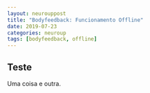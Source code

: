 ```yaml
---
layout: neurouppost
title: "Bodyfeedback: Funcionamento Offline"
date: 2019-07-23
categories: neuroup
tags: [bodyfeedback, offline]
---
```


Teste
---

Uma coisa e outra.